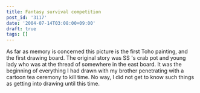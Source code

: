 ```yaml
---
title: Fantasy survival competition
post_id: '3117'
date: '2004-07-14T03:08:00+09:00'
draft: true
tags: []
---
```


As far as memory is concerned this picture is the first Toho painting, and the first drawing board. The original story was SS 's crab pot and young lady who was at the thread of somewhere in the east board. It was the beginning of everything I had drawn with my brother penetrating with a cartoon tea ceremony to kill time. No way, I did not get to know such things as getting into drawing until this time.
